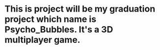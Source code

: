 # This is project will be my graduation project which name is Psycho_Bubbles. It's a 3D multiplayer game.
 
